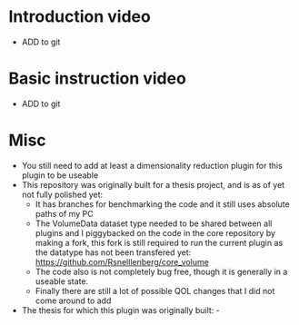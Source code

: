 # Introduction video
  - ADD to git

# Basic instruction video
 - ADD to git

# Misc
- You still need to add at least a dimensionality reduction plugin for this plugin to be useable
- This repository was originally built for a thesis project, and is as of yet not fully polished yet:
  - It has branches for benchmarking the code and it still uses absolute paths of my PC
  - The VolumeData dataset type needed to be shared between all plugins and I piggybacked on the code in the core repository by making a fork, this fork is still required to run the current plugin as the datatype has not been transfered yet: https://github.com/Rsnelllenberg/core_volume
  - The code also is not completely bug free, though it is generally in a useable state.
  - Finally there are still a lot of possible QOL changes that I did not come around to add
- The thesis for which this plugin was originally built: -
